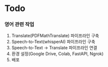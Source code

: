 # Todo
### 영어 관련 작업
1. Translate(PDFMathTranslate) 파이프라인 구축
2. Speech-to-Text(whisperAI) 파이프라인 구축
3. Speech-to-Text -> Translate 파이프라인 연결
4. 환경 설정(Google Drive, Colab, FastAPI, Ngrok)
5. 배포